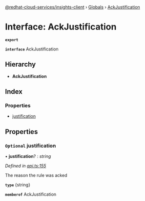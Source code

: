 [@redhat-cloud-services/insights-client](../README.md) › [Globals](../globals.md) › [AckJustification](ackjustification.md)

# Interface: AckJustification

**`export`** 

**`interface`** AckJustification

## Hierarchy

* **AckJustification**

## Index

### Properties

* [justification](ackjustification.md#optional-justification)

## Properties

### `Optional` justification

• **justification**? : *string*

*Defined in [api.ts:155](https://github.com/RedHatInsights/javascript-clients/blob/master/packages/insights/api.ts#L155)*

The reason the rule was acked

**`type`** {string}

**`memberof`** AckJustification
